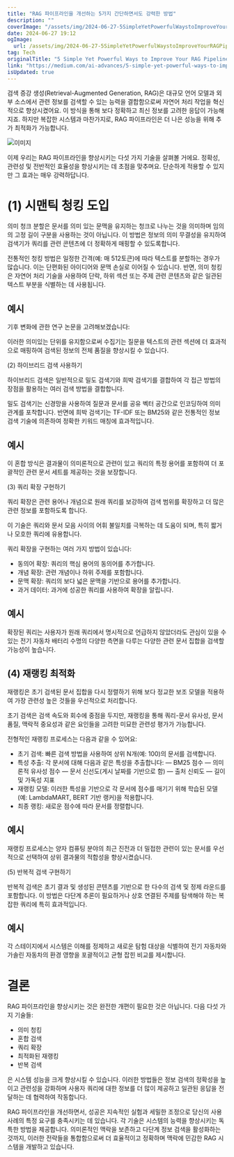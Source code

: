 ```yaml
---
title: "RAG 파이프라인을 개선하는 5가지 간단하면서도 강력한 방법"
description: ""
coverImage: "/assets/img/2024-06-27-5SimpleYetPowerfulWaystoImproveYourRAGPipeline_0.png"
date: 2024-06-27 19:12
ogImage:
  url: /assets/img/2024-06-27-5SimpleYetPowerfulWaystoImproveYourRAGPipeline_0.png
tag: Tech
originalTitle: "5 Simple Yet Powerful Ways to Improve Your RAG Pipeline"
link: "https://medium.com/ai-advances/5-simple-yet-powerful-ways-to-improve-your-rag-pipeline-2579b8ad1444"
isUpdated: true
---
```


검색 증강 생성(Retrieval-Augmented Generation, RAG)은 대규모 언어 모델과 외부 소스에서 관련 정보를 검색할 수 있는 능력을 결합함으로써 자연어 처리 작업을 혁신적으로 향상시켰어요. 이 방식을 통해 보다 정확하고 최신 정보를 고려한 응답이 가능해지죠. 하지만 복잡한 시스템과 마찬가지로, RAG 파이프라인은 더 나은 성능을 위해 추가 최적화가 가능합니다.

![이미지](/assets/img/2024-06-27-5SimpleYetPowerfulWaystoImproveYourRAGPipeline_0.png)

이제 우리는 RAG 파이프라인을 향상시키는 다섯 가지 기술을 살펴볼 거에요. 정확성, 관련성 및 전반적인 효율성을 향상시키는 데 초점을 맞추며요. 단순하게 적용할 수 있지만 그 효과는 매우 강력하답니다.

# (1) 시맨틱 청킹 도입

<!-- cozy-coder - 수평 -->

<ins class="adsbygoogle"
     style="display:block"
     data-ad-client="ca-pub-4877378276818686"
     data-ad-slot="1107185301"
     data-ad-format="auto"
     data-full-width-responsive="true"></ins>

<script>
     (adsbygoogle = window.adsbygoogle || []).push({});
</script>

의미 청크 분할은 문서를 의미 있는 문맥을 유지하는 청크로 나누는 것을 의미하며 임의의 고정 길이 구분을 사용하는 것이 아닙니다. 이 방법은 정보의 의미 무결성을 유지하여 검색기가 쿼리를 관련 콘텐츠에 더 정확하게 매핑할 수 있도록합니다.

전통적인 청킹 방법은 일정한 간격(예: 매 512토큰)에 따라 텍스트를 분할하는 경우가 많습니다. 이는 단편화된 아이디어와 문맥 손실로 이어질 수 있습니다. 반면, 의미 청킹은 자연어 처리 기술을 사용하여 단락, 하위 섹션 또는 주제 관련 콘텐츠와 같은 일관된 텍스트 부분을 식별하는 데 사용됩니다.

## 예시

기후 변화에 관한 연구 논문을 고려해보겠습니다:

<!-- cozy-coder - 수평 -->

<ins class="adsbygoogle"
     style="display:block"
     data-ad-client="ca-pub-4877378276818686"
     data-ad-slot="1107185301"
     data-ad-format="auto"
     data-full-width-responsive="true"></ins>

<script>
     (adsbygoogle = window.adsbygoogle || []).push({});
</script>

이러한 의미있는 단위를 유지함으로써 수집기는 질문을 텍스트의 관련 섹션에 더 효과적으로 매핑하여 검색된 정보의 전체 품질을 향상시킬 수 있습니다.

(2) 하이브리드 검색 사용하기

하이브리드 검색은 일반적으로 밀도 검색기와 희박 검색기를 결합하여 각 접근 방법의 장점을 활용하는 여러 검색 방법을 결합합니다.

밀도 검색기는 신경망을 사용하여 질문과 문서를 공유 벡터 공간으로 인코딩하여 의미 관계를 포착합니다. 반면에 희박 검색기는 TF-IDF 또는 BM25와 같은 전통적인 정보 검색 기술에 의존하여 정확한 키워드 매칭에 효과적입니다.

<!-- cozy-coder - 수평 -->

<ins class="adsbygoogle"
     style="display:block"
     data-ad-client="ca-pub-4877378276818686"
     data-ad-slot="1107185301"
     data-ad-format="auto"
     data-full-width-responsive="true"></ins>

<script>
     (adsbygoogle = window.adsbygoogle || []).push({});
</script>

## 예시

이 혼합 방식은 결과물이 의미론적으로 관련이 있고 쿼리의 특정 용어를 포함하여 더 포괄적인 관련 문서 세트를 제공하는 것을 보장합니다.

(3) 쿼리 확장 구현하기

쿼리 확장은 관련 용어나 개념으로 원래 쿼리를 보강하여 검색 범위를 확장하고 더 많은 관련 정보를 포함하도록 합니다.

<!-- cozy-coder - 수평 -->

<ins class="adsbygoogle"
     style="display:block"
     data-ad-client="ca-pub-4877378276818686"
     data-ad-slot="1107185301"
     data-ad-format="auto"
     data-full-width-responsive="true"></ins>

<script>
     (adsbygoogle = window.adsbygoogle || []).push({});
</script>

이 기술은 쿼리와 문서 모음 사이의 어휘 불일치를 극복하는 데 도움이 되며, 특히 짧거나 모호한 쿼리에 유용합니다.

쿼리 확장을 구현하는 여러 가지 방법이 있습니다:

- 동의어 확장: 쿼리의 핵심 용어의 동의어를 추가합니다.
- 개념 확장: 관련 개념이나 하위 주제를 포함합니다.
- 문맥 확장: 쿼리의 보다 넓은 문맥을 기반으로 용어를 추가합니다.
- 과거 데이터: 과거에 성공한 쿼리를 사용하여 확장을 알립니다.

## 예시

<!-- cozy-coder - 수평 -->

<ins class="adsbygoogle"
     style="display:block"
     data-ad-client="ca-pub-4877378276818686"
     data-ad-slot="1107185301"
     data-ad-format="auto"
     data-full-width-responsive="true"></ins>

<script>
     (adsbygoogle = window.adsbygoogle || []).push({});
</script>

확장된 쿼리는 사용자가 원래 쿼리에서 명시적으로 언급하지 않았더라도 관심이 있을 수 있는 전기 자동차 배터리 수명의 다양한 측면을 다루는 다양한 관련 문서 집합을 검색할 가능성이 높습니다.

## (4) 재랭킹 최적화

재랭킹은 초기 검색된 문서 집합을 다시 정렬하기 위해 보다 정교한 보조 모델을 적용하여 가장 관련성 높은 것들을 우선적으로 처리합니다.

초기 검색은 검색 속도와 회수에 중점을 두지만, 재랭킹을 통해 쿼리-문서 유사성, 문서 품질, 맥락적 중요성과 같은 요인들을 고려한 미묘한 관련성 평가가 가능합니다.

<!-- cozy-coder - 수평 -->

<ins class="adsbygoogle"
     style="display:block"
     data-ad-client="ca-pub-4877378276818686"
     data-ad-slot="1107185301"
     data-ad-format="auto"
     data-full-width-responsive="true"></ins>

<script>
     (adsbygoogle = window.adsbygoogle || []).push({});
</script>

전형적인 재랭킹 프로세스는 다음과 같을 수 있어요:

- 초기 검색: 빠른 검색 방법을 사용하여 상위 N개(예: 100)의 문서를 검색합니다.
- 특성 추출: 각 문서에 대해 다음과 같은 특성을 추출합니다:
  — BM25 점수
  — 의미론적 유사성 점수
  — 문서 신선도(게시 날짜를 기반으로 함)
  — 출처 신뢰도
  — 길이 및 가독성 지표
- 재랭킹 모델: 이러한 특성을 기반으로 각 문서에 점수를 매기기 위해 학습된 모델(예: LambdaMART, BERT 기반 랭커)을 적용합니다.
- 최종 랭킹: 새로운 점수에 따라 문서를 정렬합니다.

## 예시

재랭킹 프로세스는 양자 컴퓨팅 분야의 최근 진전과 더 밀접한 관련이 있는 문서를 우선적으로 선택하여 상위 결과물의 적합성을 향상시켰습니다.

<!-- cozy-coder - 수평 -->

<ins class="adsbygoogle"
     style="display:block"
     data-ad-client="ca-pub-4877378276818686"
     data-ad-slot="1107185301"
     data-ad-format="auto"
     data-full-width-responsive="true"></ins>

<script>
     (adsbygoogle = window.adsbygoogle || []).push({});
</script>

(5) 반복적 검색 구현하기

반복적 검색은 초기 결과 및 생성된 콘텐츠를 기반으로 한 다수의 검색 및 정제 라운드를 포함합니다. 이 방법은 다단계 추론이 필요하거나 상호 연결된 주제를 탐색해야 하는 복잡한 쿼리에 특히 효과적입니다.

## 예시

각 스테이지에서 시스템은 이해를 정제하고 새로운 탐험 대상을 식별하여 전기 자동차와 가솔린 자동차의 환경 영향을 포괄적이고 균형 잡힌 비교를 제시합니다.

<!-- cozy-coder - 수평 -->

<ins class="adsbygoogle"
     style="display:block"
     data-ad-client="ca-pub-4877378276818686"
     data-ad-slot="1107185301"
     data-ad-format="auto"
     data-full-width-responsive="true"></ins>

<script>
     (adsbygoogle = window.adsbygoogle || []).push({});
</script>

# 결론

RAG 파이프라인을 향상시키는 것은 완전한 개편이 필요한 것은 아닙니다. 다음 다섯 가지 기술들:

- 의미 청킹
- 혼합 검색
- 쿼리 확장
- 최적화된 재랭킹
- 반복 검색

은 시스템 성능을 크게 향상시킬 수 있습니다. 이러한 방법들은 정보 검색의 정확성을 높이고 관련성을 강화하며 사용자 쿼리에 대한 정보를 더 많이 제공하고 일관된 응답을 전달하는 데 협력하여 작동합니다.

<!-- cozy-coder - 수평 -->

<ins class="adsbygoogle"
     style="display:block"
     data-ad-client="ca-pub-4877378276818686"
     data-ad-slot="1107185301"
     data-ad-format="auto"
     data-full-width-responsive="true"></ins>

<script>
     (adsbygoogle = window.adsbygoogle || []).push({});
</script>

RAG 파이프라인을 개선하면서, 성공은 지속적인 실험과 세밀한 조정으로 당신의 사용 사례의 특정 요구를 충족시키는 데 있습니다. 각 기술은 시스템의 능력을 향상시키는 독특한 방법을 제공합니다. 의미론적인 맥락을 보존하고 다단계 정보 검색을 활성화하는 것까지, 이러한 전략들을 통합함으로써 더 효율적이고 정확하며 맥락에 민감한 RAG 시스템을 개발하고 있습니다.
